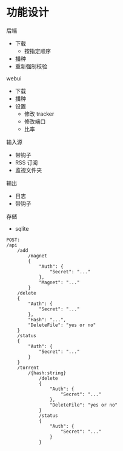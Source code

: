 # 功能设计

后端

-   下载
    -   按指定顺序
-   播种
-   重新强制校验

webui

-   下载
-   播种
-   设置
    -   修改 tracker
    -   修改端口
    -   比率

输入源

-   带钩子
-   RSS 订阅
-   监视文件夹

输出

-   日志
-   带钩子

存储

-   sqlite

```
POST:
/api
    /add
        /magnet
        {
            "Auth": {
                "Secret": "..."
            },
            "Magnet": "..."
        }
    /delete
    {
        "Auth": {
            "Secret": "..."
        },
        "Hash": "...",
        "DeleteFile": "yes or no"
    }
    /status
    {
        "Auth": {
            "Secret": "..."
        }
    }
    /torrent
        /{hash:string}
            /delete
            {
                "Auth": {
                    "Secret": "..."
                },
                "DeleteFile": "yes or no"
            }
            /status
            {
                "Auth": {
                    "Secret": "..."
                }
            }
```
